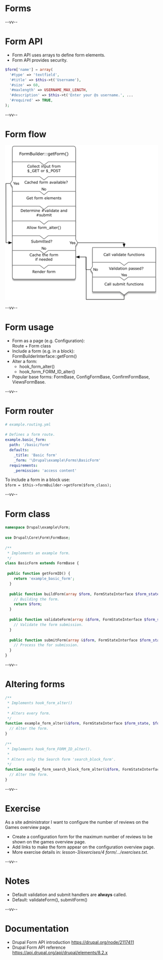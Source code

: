 # Forms

--vv--

# Form API
- Form API uses arrays to define form elements.
- Form API provides security.

```php
$form['name'] = array(
  '#type' => 'textfield',
  '#title' => $this->t('Username'),
  '#size' => 60,
  '#maxlength' => USERNAME_MAX_LENGTH,
  '#description' => $this->t('Enter your @s username.', ...
  '#required' => TRUE,
);
```

--vv--

# Form flow

![Data flow diagram of form submission](lesson-3/slides/images/form-processing-diagram.png) <!-- .element: style="width: 50%;" -->

--vv--

# Form usage
- Form as a page (e.g. Configuration): <br>Route + Form class
- Include a form (e.g. in a block): <br>FormBuilderInterface::getForm()
- Alter a form:
  - hook_form_alter()
  - hook_form_FORM_ID_alter()
- Popular base forms: FormBase, ConfigFormBase, ConfirmFormBase, ViewsFormBase.

--vv--

# Form router

```yaml
# example.routing.yml

# Defines a form route.
example.basic_form:
  path: '/basic/form'
  defaults:
    _title: 'Basic form'
    _form: '\Drupal\example\Forms\BasicForm'
  requirements:
    _permission: 'access content'
```

To include a form in a block use: <br>`$form = $this->formBuilder->getForm($form_class);`

--vv--

# Form class

```php
namespace Drupal\example\Form;

use Drupal\Core\Form\FormBase;

/**
 * Implements an example form.
 */
class BasicForm extends FormBase {

 public function getFormID() {
    return 'example_basic_form';
  }

  public function buildForm(array $form, FormStateInterface $form_state) {
    // Building the form.
    return $form;
  }
  
  public function validateForm(array &$form, FormStateInterface $form_state) {
    // Validate the form submission.
  }
  
  public function submitForm(array &$form, FormStateInterface $form_state) {
    // Process the for submission.
  }
}
```

--vv--

# Altering forms

```php
/**
 * Implements hook_form_alter()
 *
 * Alters every form.
 */
function example_form_alter(&$form, FormStateInterface $form_state, $form_id) {
  // Alter the form.
}

/**
 * Implements hook_form_FORM_ID_alter().
 *
 * Alters only the Search form 'search_block_form'.
 */
function example_form_search_block_form_alter(&$form, FormStateInterface $form_state, $form_id) {
  // Alter the form.
}
```

--vv--

# Exercise
As a site administrator I want to configure the number of reviews on the Games overview page.

- Create a configuration form for the maximum number of reviews to be shown on the games overview page.
- Add links to make the form appear on the configuration overview page.
- More exercise details in: _lesson-3/exercises/4 form/.../exercises.txt_.

--vv--

# Notes
- Default validation and submit handlers are **always** called. 
- Default: validateForm(), submitForm()

--vv--

# Documentation
- Drupal Form API introduction https://drupal.org/node/2117411
- Drupal Form API reference https://api.drupal.org/api/drupal/elements/8.2.x
